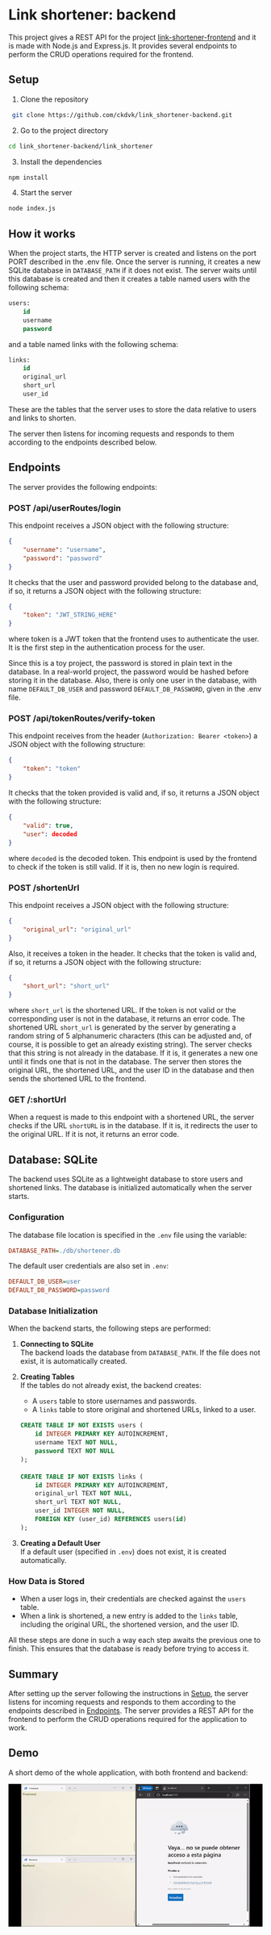 <!-- template for a README for GitHub -->
# Link shortener: backend
This project gives a REST API for the project [link-shortener-frontend](https://github.com/ckdvk/link_shortener-frontend) and it is made with Node.js and Express.js. It provides several endpoints to perform the CRUD operations required for the frontend.

## Setup
1. Clone the repository
```bash
 git clone https://github.com/ckdvk/link_shortener-backend.git
 ```
2. Go to the project directory
```bash
cd link_shortener-backend/link_shortener
```
3. Install the dependencies
```bash
npm install
```
4. Start the server
```bash
node index.js
```

## How it works

When the project starts, the HTTP server is created and listens on the port PORT described in the .env file. Once the server is running, it creates a new SQLite database in `DATABASE_PATH` if it does not exist. The server waits until this database is created and then it creates a table named users with the following schema:

```sql
users:
	id
	username
	password
```
and a table named links with the following schema:

```sql
links:
	id
	original_url
	short_url
	user_id
```

These are the tables that the server uses to store the data relative to users and links to shorten.

The server then listens for incoming requests and responds to them according to the endpoints described below.

## Endpoints

The server provides the following endpoints:

### POST /api/userRoutes/login
This endpoint receives a JSON object with the following structure:
```json
{
	"username": "username",
	"password": "password"
}
```
It checks that the user and password provided belong to the database and, if so, it returns a JSON object with the following structure:
```json
{
	"token": "JWT_STRING_HERE"
}
```
where token is a JWT token that the frontend uses to authenticate the user. It is the first step in the authentication process for the user.

Since this is a toy project, the password is stored in plain text in the database. In a real-world project, the password would be hashed before storing it in the database. Also, there is only one user in the database, with name `DEFAULT_DB_USER` and password `DEFAULT_DB_PASSWORD`, given in the .env file.

### POST /api/tokenRoutes/verify-token

This endpoint receives from the header (`Authorization: Bearer <token>`) a JSON object with the following structure:
```json
{
	"token": "token"
}
```

It checks that the token provided is valid and, if so, it returns a JSON object with the following structure:
```json
{
	"valid": true,
	"user": decoded
}
```
where `decoded` is the decoded token. This endpoint is used by the frontend to check if the token is still valid. If it is, then no new login is required.

### POST /shortenUrl

This endpoint receives a JSON object with the following structure:
```json
{
	"original_url": "original_url"
}
```
Also, it receives a token in the header. It checks that the token is valid and, if so, it returns a JSON object with the following structure:
```json
{
	"short_url": "short_url"
}
```
where `short_url` is the shortened URL. If the token is not valid or the corresponding user is not in the database, it returns an error code. The shortened URL `short_url` is generated by the server by generating a random string of 5 alphanumeric characters (this can be adjusted and, of course, it is possible to get an already existing string). The server checks that this string is not already in the database. If it is, it generates a new one until it finds one that is not in the database. The server then stores the original URL, the shortened URL, and the user ID in the database and then sends the shortened URL to the frontend.

### GET /:shortUrl

When a request is made to this endpoint with a shortened URL, the server checks if the URL `shortURL` is in the database. If it is, it redirects the user to the original URL. If it is not, it returns an error code.

## Database: SQLite

The backend uses SQLite as a lightweight database to store users and shortened links. The database is initialized automatically when the server starts.

### Configuration

The database file location is specified in the `.env` file using the variable:

```ini
DATABASE_PATH=./db/shortener.db
```

The default user credentials are also set in `.env`:

```ini
DEFAULT_DB_USER=user
DEFAULT_DB_PASSWORD=password
```

### Database Initialization

When the backend starts, the following steps are performed:

1. **Connecting to SQLite**  
   The backend loads the database from `DATABASE_PATH`. If the file does not exist, it is automatically created.

2. **Creating Tables**  
   If the tables do not already exist, the backend creates:
   - A `users` table to store usernames and passwords.
   - A `links` table to store original and shortened URLs, linked to a user.

   ```sql
   CREATE TABLE IF NOT EXISTS users (
       id INTEGER PRIMARY KEY AUTOINCREMENT,
       username TEXT NOT NULL,
       password TEXT NOT NULL
   );

   CREATE TABLE IF NOT EXISTS links (
       id INTEGER PRIMARY KEY AUTOINCREMENT,
       original_url TEXT NOT NULL,
       short_url TEXT NOT NULL,
       user_id INTEGER NOT NULL,
       FOREIGN KEY (user_id) REFERENCES users(id)
   );
   ```

3. **Creating a Default User**  
   If a default user (specified in `.env`) does not exist, it is created automatically.

### How Data is Stored

- When a user logs in, their credentials are checked against the `users` table.
- When a link is shortened, a new entry is added to the `links` table, including the original URL, the shortened version, and the user ID.


All these steps are done in such a way each step awaits the previous one to finish. This ensures that the database is ready before trying to access it.







## Summary

After setting up the server following the instructions in [Setup](#setup), the server listens for incoming requests and responds to them according to the endpoints described in [Endpoints](#endpoints). The server provides a REST API for the frontend to perform the CRUD operations required for the application to work.

## Demo
<!-- demo in demo.gif -->
A short demo of the whole application, with both frontend and backend:

![image](demo.gif)